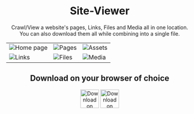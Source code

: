 <div align="center">
<h1>Site-Viewer</h1>
<p>Crawl/View a website's pages, Links, Files and Media all in one location. You can also download them all while combining into a single file.</p>
<table> 
    <tr>
        <td><img src="https://lh3.googleusercontent.com/uzkQ6ehiCVgVIvsFJErvC5_jMBUePDa8-ZiPkuCqWv-Xkthu0qpUfCzSH6C7P8bYWPKkZMUq1_egzDVgcpoPRbsQ=w640-h400-e365-rj-sc0x00ffffff" alt="Home page" ></td>
        <td> <img src="https://lh3.googleusercontent.com/h2wQ_ey6SovbS2VDC2HXz3qZq1yBG0OfLsoRKM-pEjEumCfkGZhKxp18fbUHyBcXOy7sJY2AuUWtBIkaV7EoYT4Xyu0=w640-h400-e365-rj-sc0x00ffffff" alt="Pages"> </td>
        <td> <img src="https://lh3.googleusercontent.com/_RAoII5w389BZoC8X4fFJFCOj2CAx9peTZKNqWmnmQSusmOLKZKrM2-GBzYnj0aF-FenMXymN5aqJdEIIO9Q9Agx=w640-h400-e365-rj-sc0x00ffffff" alt="Assets"></td>
    </tr>
    <tr>
        <td> <img src="https://lh3.googleusercontent.com/9mqAfq1-lVplmwEQuH9BRWDGYAspklMl3vnTIX8L6w7gCSd-eFK75DuvY7idBCyrNYLkVvXevT3goqzGCRMFVvtiUA=w640-h400-e365-rj-sc0x00ffffff" alt="Links"></td>
        <td> <img src="https://lh3.googleusercontent.com/3sL6x0e9M6pMRGzfQ3H6vyuR89eZSfGCNH0FJWRKaaiB9IQrHS7G_3hMXfDOsj_iws5YguzzW6vcQ4DEhk41g4hO_Q=w640-h400-e365-rj-sc0x00ffffff" alt="Files"></td>
        <td> <img src="https://lh3.googleusercontent.com/_G3OoW5Po2ickzkfmfEMa8XGL8-mnu_m2a69qdlGCRkUv184djvr4i_bjGbNwdP_zG5hszAcYeD3k53kc8-3NzNj_w=w640-h400-e365-rj-sc0x00ffffff" alt=" Media"> </td>
    </tr>
</table>
<h2>Download on your browser of choice</h2>

<a href="https://chrome.google.com/webstore/detail/site-viewer/mdfpgagpgpfpniapmdlomamlkameioom"><img src="https://1000logos.net/wp-content/uploads/2021/04/Chrome-logo-500x281.png" title="Download on Chrome" alt="Download on Chrome" height=50></a>
<a href="https://microsoftedge.microsoft.com/addons/detail/site-viewer/bnebhopkjipgnfmffphfhmjaeaehgpga"><img src="https://1000logos.net/wp-content/uploads/2020/09/Edge-logo-500x500.png" title="Download on Edge" alt="Download on Edge" height=50></a>
</div>